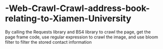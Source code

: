 # -Web-Crawl-Crawl-address-book-relating-to-Xiamen-University
By calling the Requests library and BS4 library to crawl the page, get the page frame code, use regular expression to crawl the image, and use bloom filter to filter the stored contact information
